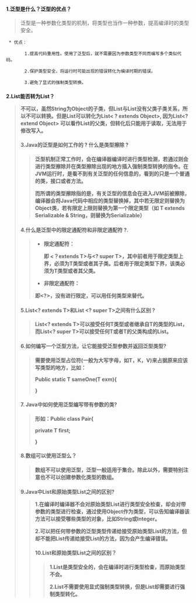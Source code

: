 #### 1.泛型是什么？泛型的优点？

>泛型是一种参数化类型的机制，将类型也当作一种参数，提高编译时的类型安全。
		
	 * 优点：
		
		   1.提高代码重用性。使用了泛型后，就不需要因为参数类型不同而编写多个类似代码。
		
		   2.保护类型安全，将运行时可能出现的错误转化为编译时期的错误。
		
		   3.避免了显式的强制类型转换。

#### 2.List<String>能否转为List<Object>？

>不可以，虽然String为Object的子类，但List<String>与List<Object>没有父类子类关系，所以不可以转换。但是List<String>可以转化为List< ? extends Object>, 因为List<? extend Object> 可以看作List<String>的父类，但转化后只能用于读取，无法用于修改写入。

#### 3.Java的泛型是如何工作的 ? 什么是类型擦除 ?

>泛型机制正常工作时，会在编译器编译时进行类型检测，若通过则会进行类型擦除并在类型擦除出现的地方插入强制类型转换的指令。在JVM运行时，是看不到有关泛型的任何信息的，看到的只是一个普通的类，接口或者方法。
>
>而所谓的类型擦除指的是，有关泛型的信息会在进入JVM前被擦除，编译器会将Java代码中相应的类型替换掉，其中若无限定则替换为Object类，若有限定上限则替换为第一个限定类型（如 T extends Serializable & String，则替换为Serializable）

#### 4.什么是泛型中的限定通配符和非限定通配符 ?.

>* 限定通配符：
>
>  	即 <？extends T>与<?  super T>，其中前者用于限定类型上界，必须为T类型或者其子类。后者用于限定类型下界，该类必须为T类型或者其父类。
>
>*   非限定通配符：
>
>  	即<?>，没有进行限定，可以用任何类型来替代。

#### 5.List<? extends T>和List <? super T>之间有什么区别 ?

> List<? extends T>可以接受任何T类型或者继承自T的类型的List，而List<? super T>可以接受任何T或者T的父类构成的List。

#### 6.如何编写一个泛型方法，让它能接受泛型参数并返回泛型类型?

> 需要使用泛型占位符(一般为大写字母，如T，K，V)来占据原来应该写类型的地方，比如：
>
> Public static <T> T sameOne(T exm){
>
> }

#### 7. Java中如何使用泛型编写带有参数的类?

> 形如：Public class Pair<T>{
>
> 	private T  first;
>
> }

#### 8.数组可以使用泛型么？

> 数组不可以使用泛型，泛型一般适用于集合。除此以外，需要特别注意也不可以创建参数化类型的数组。

#### 9.Java中List<Object>和原始类型List之间的区别?

> 1.在编译时编译器不会对原始类型List进行类型安全检查，却会对带参数的类型进行检查，通过使用Object作为类型，可以告知编译器该方法可以接受哪些类型的对象，比如String或Integer。
>
> 2.可以把任何带参数的泛型类型传递给接受原始类型List的方法，但却不能把List<String>传递给接受List<Object>的方法，因为会产生编译错误。

#### 10.List<String>和原始类型List之间的区别？

> 1.List<String>是类型安全的，会在编译时进行类型检查，而原始类型不会。
>
> 2.List<String>不需要使用显式强制类型转换，但是List却需要进行强制类型转化。
